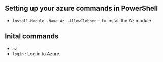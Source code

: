## Setting up your azure commands in PowerShell
* `Install-Module -Name Az -AllowClobber` - To install the Az module

## Inital commands
* `az`   
 * `login` : Log in to Azure.